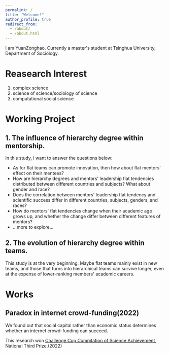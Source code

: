 ```yaml
---
permalink: /
title: "Welcome!"
author_profile: true
redirect_from: 
  - /about/
  - /about.html
---
```


I am YuanZonghao. Currently a master's student at Tsinghua University, Department of Sociology.

# Reasearch Interest

1. complex science
2. science of science/sociology of science
3. computational social science

# Working Project

## 1. The influence of hierarchy degree within mentorship.
In this study, I want to answer the questions below: 
- As for flat teams can promote innovation, then how about flat mentors' effect on their mentees?
- How are hierarchy degrees and mentors' leadership flat tendencies distributed between different countries and subjects? What about gender and race?
- Does the correlation between mentors' leadership flat tendency and scientific success differ in different countries, subjects, genders, and races?
- How do mentors' flat tendencies change when their academic age grows up, and whether the change differ between different features of mentors?
- ...more to explore...

## 2. The evolution of hierarchy degree within teams.
This study is at the very beginning. Maybe flat teams mainly exist in new teams, and those that turns into hierarchical teams can survive longer, even at the expense of lower-ranking members' academic careers.


# Works

## Paradox in internet crowd-funding(2022)

We found out that social capital rather than economic status determines whether an internet crowd-funding can succeed.

This research won [Challenge Cup Compitation of Science Achievement](https://en.wikipedia.org/wiki/Challenge_Cup_Competition_of_Science_Achievement_in_China), National Third Prize.(2022) 